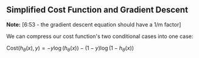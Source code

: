 ## Simplified Cost Function and Gradient Descent

**Note:** [6:53 - the gradient descent equation should have a 1/m factor]

We can compress our cost function's two conditional cases into one case:

$\text{Cost}(h_\theta(x),y)=-y\log(h_\theta(x))-(1-y)\log(1-h_\theta(x))$

